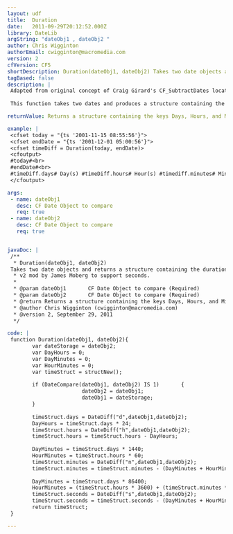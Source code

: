 ```yaml
---
layout: udf
title:  Duration
date:   2011-09-29T20:12:52.000Z
library: DateLib
argString: "dateObj1 , dateObj2 "
author: Chris Wigginton
authorEmail: cwigginton@macromedia.com
version: 2
cfVersion: CF5
shortDescription: Duration(dateObj1, dateObj2) Takes two date objects and returns a structure containing the duration of days, hours, and minutes.
tagBased: false
description: |
 Adapted from original concept of Craig Girard's CF_SubtractDates located in the Developer Exchange.
 
 This function takes two dates and produces a structure containing the difference in Days, hours, and minutes

returnValue: Returns a structure containing the keys Days, Hours, and Minutes with their associated values.

example: |
 <cfset today = "{ts '2001-11-15 08:55:56'}">
 <cfset endDate = "{ts '2001-12-01 05:00:56'}">
 <cfset timeDiff = Duration(today, endDate)>
 <cfoutput>
 #today#<br>
 #endDate#<br>
 #timeDiff.days# Day(s) #timeDiff.hours# Hour(s) #timediff.minutes# Minute(s)<p></p>
 </cfoutput>

args:
 - name: dateObj1 
   desc: CF Date Object to compare
   req: true
 - name: dateObj2 
   desc: CF Date Object to compare
   req: true


javaDoc: |
 /**
  * Duration(dateObj1, dateObj2)
 Takes two date objects and returns a structure containing the duration of days, hours, and minutes.
  * v2 mod by James Moberg to support seconds.
  * 
  * @param dateObj1       CF Date Object to compare (Required)
  * @param dateObj2       CF Date Object to compare (Required)
  * @return Returns a structure containing the keys Days, Hours, and Minutes with their associated values. 
  * @author Chris Wigginton (cwigginton@macromedia.com) 
  * @version 2, September 29, 2011 
  */

code: |
 function Duration(dateObj1, dateObj2){
        var dateStorage = dateObj2;
        var DayHours = 0;
        var DayMinutes = 0;
        var HourMinutes = 0;
        var timeStruct = structNew();
 
        if (DateCompare(dateObj1, dateObj2) IS 1)       {
                        dateObj2 = dateObj1;
                        dateObj1 = dateStorage;
        }
 
        timeStruct.days = DateDiff("d",dateObj1,dateObj2);
        DayHours = timeStruct.days * 24;
        timeStruct.hours = DateDiff("h",dateObj1,dateObj2);
        timeStruct.hours = timeStruct.hours - DayHours;
 
        DayMinutes = timeStruct.days * 1440;
        HourMinutes = timeStruct.hours * 60;
        timeStruct.minutes = DateDiff("n",dateObj1,dateObj2);
        timeStruct.minutes = timeStruct.minutes - (DayMinutes + HourMinutes);
 
        DayMinutes = timeStruct.days * 86400;
        HourMinutes = (timeStruct.hours * 3600) + (timeStruct.minutes * 60);
        timeStruct.seconds = DateDiff("s",dateObj1,dateObj2);
        timeStruct.seconds = timeStruct.seconds - (DayMinutes + HourMinutes);
        return timeStruct;
 }

---
```


